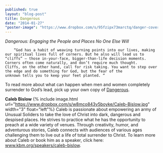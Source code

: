```yaml
---
published: true
layout: "blog-post"
title: Dangerous
date: "2014-01-27"
"poster-image": "https://www.dropbox.com/s/95fzipx73marctq/danger-cover.jpg"
---
```


*Dangerous: Engaging the People and Places No One Else Will*

		“God has a habit of weaving turning points into our lives, making our spiritual lives full of corners. But he also will lead us to 		   “cliffs” – those in-your-face, bigger-than-life decision moments. Corners often come naturally, and don’t require much thought. 			Cliffs, on the other hand, call for risk taking. You want to step over the edge and do something for God, but the fear of the 			unknown tells you to keep your feet planted. “

To read more about what can happen when men and women completely surrender to God’s lead, pick up your own copy of <a href="http://www.thedangerousbook.com/index.html" target="_blank">Dangerous</a>.

**Caleb Bislow** {% include image.html url="https://www.dropbox.com/s/w8mco843v5boyke/Caleb-Bislow.jpg" width="3" float="left"%}
Caleb is passionate about empowering an army of Unusual Soliders to take the love of Christ into dark, dangerous and despised places. He strives to practice what he has the opportunity to preach at a wide variety of venues. Through creativity, humor, and adventurous stories, Caleb connects with audiences of various ages challenging them to live out a life of total surrender to Christ.
To learn more about Caleb or book him as a speaker, click here: <a href="http://www.kbm.org/speakers/caleb-bislow/" target="_blank">www.kbm.org/speakers/caleb-bislow</a>.
